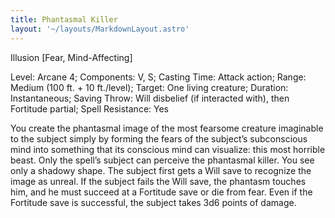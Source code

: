```yaml
---
title: Phantasmal Killer
layout: '~/layouts/MarkdownLayout.astro'
---
```

Illusion [Fear, Mind-Affecting]

Level: Arcane 4; Components: V, S; Casting Time: Attack action; Range: Medium
(100 ft. + 10 ft./level); Target: One living creature; Duration:
Instantaneous; Saving Throw: Will disbelief (if interacted with), then
Fortitude partial; Spell Resistance: Yes

You create the phantasmal image of the most fearsome creature imaginable to
the subject simply by forming the fears of the subject’s subconscious mind
into something that its conscious mind can visualize: this most horrible
beast. Only the spell’s subject can perceive the phantasmal killer. You see
only a shadowy shape. The subject first gets a Will save to recognize the
image as unreal. If the subject fails the Will save, the phantasm touches him,
and he must succeed at a Fortitude save or die from fear. Even if the
Fortitude save is successful, the subject takes 3d6 points of damage.

